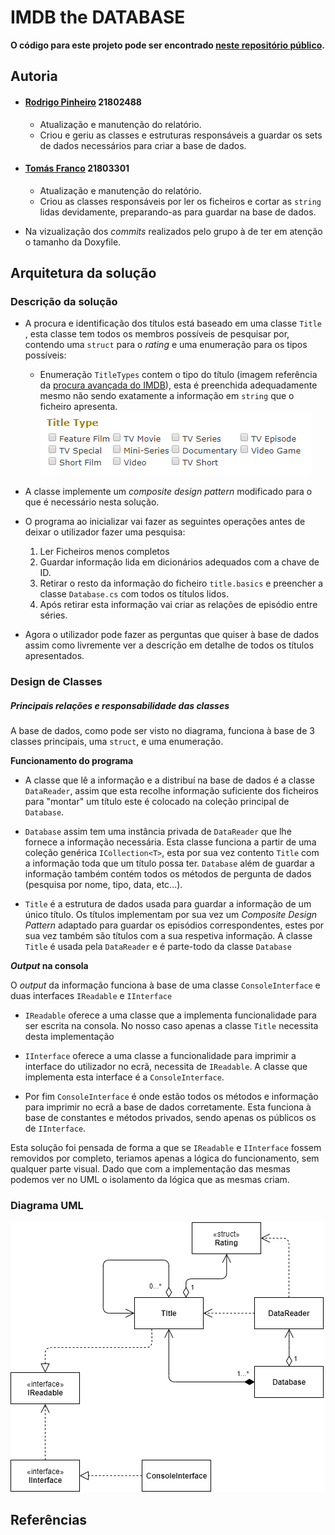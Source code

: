# IMDB the DATABASE

**O código para este projeto pode ser encontrado 
[neste repositório público](https://github.com/RodrigoPrinheiro/LP2_P1).**

## Autoria

* #### [Rodrigo Pinheiro](https://github.com/RodrigoPrinheiro) 21802488

  * Atualização e manutenção do relatório.
  * Criou e geriu as classes e estruturas responsáveis a guardar os sets de dados 
necessários para criar a base de dados.

* #### [Tomás Franco](https://github.com/ThomasFranque) 21803301
    
  * Atualização e manutenção do relatório.
  * Criou as classes responsáveis por ler os ficheiros e cortar as `string` lidas
devidamente, preparando-as para guardar na base de dados.

* Na vizualização dos _commits_ realizados pelo grupo à de ter em atenção o
tamanho da Doxyfile.

## Arquitetura da solução

### Descrição da solução

* A procura e identificação dos títulos está baseado em uma classe `Title`
, esta classe tem todos os membros possíveis de pesquisar por, contendo uma 
`struct` para o _rating_ e uma enumeração para os tipos possíveis:

    * Enumeração `TitleTypes` contem o tipo do título 
(imagem referência da [procura avançada do IMDB]), esta é preenchida adequadamente
mesmo não sendo exatamente a informação em `string` que o ficheiro apresenta.  
![titleTypes]

* A classe implemente um _composite design pattern_ modificado para o que é
necessário nesta solução.

* O programa ao inicializar vai fazer as seguintes operações antes de deixar o
utilizador fazer uma pesquisa:
  1. Ler Ficheiros menos completos
  2. Guardar informação lida em dicionários adequados com a chave de ID.
  3. Retirar o resto da informação do ficheiro `title.basics` e preencher
a classe `Database.cs` com todos os títulos lidos.
  4. Após retirar esta informação vai criar as relações de episódio entre séries.
* Agora o utilizador pode fazer as perguntas que quiser à base de dados assim como
livremente ver a descrição em detalhe de todos os títulos apresentados.

### Design de Classes

##### Principais relações e responsabilidade das classes

A base de dados, como pode ser visto no diagrama, funciona à base de 3 classes
principais, uma `struct`, e uma enumeração.

**Funcionamento do programa**

* A classe que lê a informação e a distribuí na base de dados é a classe
`DataReader`, assim que esta recolhe informação suficiente dos ficheiros para
"montar" um título este é colocado na coleção principal de `Database`.

* `Database` assim tem uma instância privada de `DataReader` que lhe fornece
a informação necessária. Esta classe funciona a partir de uma coleção genérica
`ICollection<T>`, esta por sua vez contento `Title` com a informação toda que
um título possa ter. `Database` além de guardar a informação também contém
todos os métodos de pergunta de dados (pesquisa por nome, tipo, data, etc...).

* `Title` é a estrutura de dados usada para guardar a informação de um único
título. Os títulos implementam por sua vez um _Composite Design Pattern_ adaptado
para guardar os episódios correspondentes, estes por sua vez também são títulos
com a sua respetiva informação. A classe `Title` é usada pela `DataReader`
e é parte-todo da classe `Database`

**_Output_ na consola**

O _output_ da informação funciona à base de uma classe `ConsoleInterface`
e duas interfaces `IReadable` e `IInterface`

* `IReadable` oferece a uma classe que a implementa funcionalidade para ser escrita
na consola. No nosso caso apenas a classe `Title` necessita desta implementação

* `IInterface` oferece a uma classe a funcionalidade para imprimir a interface
do utilizador no ecrã, necessita de `IReadable`. A classe que implementa esta
interface é a `ConsoleInterface`.

* Por fim `ConsoleInterface` é onde estão todos os métodos e informação para
imprimir no ecrã a base de dados corretamente. Esta funciona à base de constantes
e métodos privados, sendo apenas os públicos os de `IInterface`.

Esta solução foi pensada de forma a que se `IReadable` e `IInterface` fossem
removidos por completo, teriamos apenas a lógica do funcionamento, sem qualquer
parte visual. Dado que com a implementação das mesmas podemos ver no UML o
isolamento da lógica que as mesmas criam.

### Diagrama UML
![diagrama]

## Referências

[titletypes]:Images/Types.png
[procura avançada do IMDB]:https://www.imdb.com/search/title/?ref_=fn_asr_tt
[diagrama]:Images/DiagramaUML.png